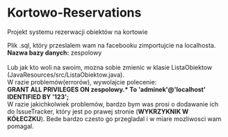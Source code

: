 # Kortowo-Reservations
Projekt systemu rezerwacji obiektów na kortowie

Plik .sql, który przeslalem wam na facebooku zimportujcie na localhosta. <br>
<b>Nazwa bazy danych:</b> zespolowy <br>
<br>
Lub jak kto woli na swoim, mozna sobie zmienic w klasie ListaObiektow (JavaResources/src/ListaObiektow.java).
<br>
W razie problemów(errorów), wywolajcie polecenie: <br>
<b>GRANT ALL PRIVILEGES ON zespolowy.* To 'adminek'@'localhost' IDENTIFIED BY '123';</b><br>
W razie jakichkolwiek problemów, bardzo bym was prosi o dodawanie ich do IssueTracker, który jest po prawej stronie (<b>WYKRZYKNIK W KÓŁECZKU</b>). Bede bardzo czesto go przegladal i w miare mozliwosci wam pomagal.


